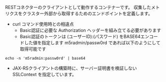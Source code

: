 RESTコネクターのクライアントとして動作するコンテナーです。
収集したメトリクスをクラスター外部から取得するためのエンドポイントを定義します。

- curl コマンド使用時との相違点
  - Basic認証に必要な Authorization ヘッダーを組み立てる必要があります
  - Basic認証のトークンは (ユーザーID):(パスワード) をBASE64エンコードした値を指定します
    m5radmin/passw0rd であれば以下のようにして取得可能です
```
echo -n 'm5radmin:passw0rd' | base64
```

- JAX-RSクライアントの構築時に、サーバー証明書を検証しない SSLContext を指定しています。

